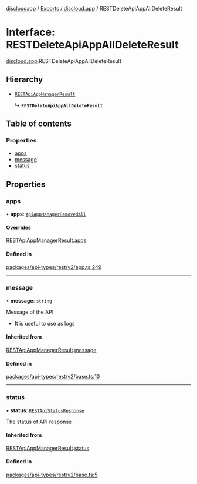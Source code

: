 [discloudapp](../README.md) / [Exports](../modules.md) / [discloud.app](../modules/discloud_app.md) / RESTDeleteApiAppAllDeleteResult

# Interface: RESTDeleteApiAppAllDeleteResult

[discloud.app](../modules/discloud_app.md).RESTDeleteApiAppAllDeleteResult

## Hierarchy

- [`RESTApiAppManagerResult`](discloud_app.RESTApiAppManagerResult.md)

  ↳ **`RESTDeleteApiAppAllDeleteResult`**

## Table of contents

### Properties

- [apps](discloud_app.RESTDeleteApiAppAllDeleteResult.md#apps)
- [message](discloud_app.RESTDeleteApiAppAllDeleteResult.md#message)
- [status](discloud_app.RESTDeleteApiAppAllDeleteResult.md#status)

## Properties

### apps

• **apps**: [`ApiAppManagerRemovedAll`](discloud_app.ApiAppManagerRemovedAll.md)

#### Overrides

[RESTApiAppManagerResult](discloud_app.RESTApiAppManagerResult.md).[apps](discloud_app.RESTApiAppManagerResult.md#apps)

#### Defined in

[packages/api-types/rest/v2/app.ts:249](https://github.com/discloud/discloud.app/blob/86003e6/packages/api-types/rest/v2/app.ts#L249)

___

### message

• **message**: `string`

Message of the API
- It is useful to use as logs

#### Inherited from

[RESTApiAppManagerResult](discloud_app.RESTApiAppManagerResult.md).[message](discloud_app.RESTApiAppManagerResult.md#message)

#### Defined in

[packages/api-types/rest/v2/base.ts:10](https://github.com/discloud/discloud.app/blob/86003e6/packages/api-types/rest/v2/base.ts#L10)

___

### status

• **status**: [`RESTApiStatusResponse`](../modules/discloud_app.md#restapistatusresponse)

The status of API response

#### Inherited from

[RESTApiAppManagerResult](discloud_app.RESTApiAppManagerResult.md).[status](discloud_app.RESTApiAppManagerResult.md#status)

#### Defined in

[packages/api-types/rest/v2/base.ts:5](https://github.com/discloud/discloud.app/blob/86003e6/packages/api-types/rest/v2/base.ts#L5)
